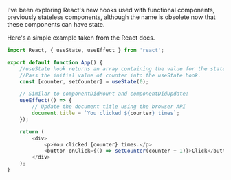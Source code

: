 I've been exploring React's new hooks used with functional components, previously stateless components, although the name is obsolete now that these components can have state.

Here's a simple example taken from the React docs.

```javascript
import React, { useState, useEffect } from 'react';

export default function App() {
	//useState hook returns an array containing the value for the state (counter) and a setter method (setCounter)
	//Pass the initial value of counter into the useState hook.
	const [counter, setCounter] = useState(0);

	// Similar to componentDidMount and componentDidUpdate:
	useEffect(() => {
		// Update the document title using the browser API
		document.title = `You clicked ${counter} times`;
	});

	return (
		<div>
			<p>You clicked {counter} times.</p>
			<button onClick={() => setCounter(counter + 1)}>Click</button>
		</div>
	);
}
```
